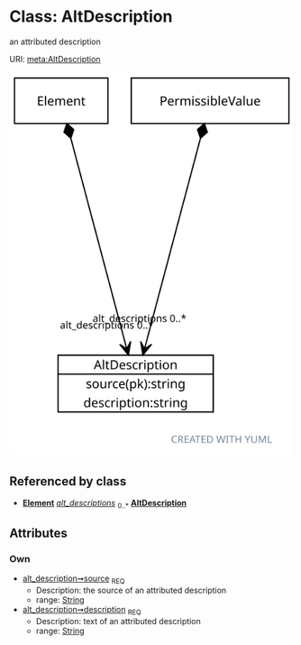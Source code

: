 
# Class: AltDescription


an attributed description

URI: [meta:AltDescription](https://w3id.org/biolink/biolinkml/meta/AltDescription)


![img](images/AltDescription.svg)

## Referenced by class

 *  **[Element](Element.md)** *[alt_descriptions](alt_descriptions.md)*  <sub>0..*</sub>  **[AltDescription](AltDescription.md)**

## Attributes


### Own

 * [alt_description➞source](alt_description_source.md)  <sub>REQ</sub>
    * Description: the source of an attributed description
    * range: [String](types/String.md)
 * [alt_description➞description](alt_description_text.md)  <sub>REQ</sub>
    * Description: text of an attributed description
    * range: [String](types/String.md)
